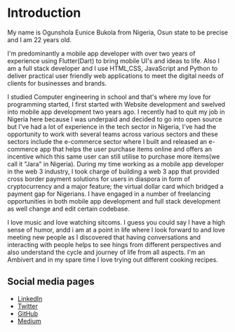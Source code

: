 # Introduction

My name is Ogunshola Eunice Bukola from Nigeria, Osun state to be precise and I am 22 years old. 


I'm predominantly a mobile app developer with over two years of experience using Flutter(Dart) to bring mobile UI's and ideas to life. Also I am a full stack developer and I use HTML,CSS, JavaScript and Python to deliver practical user friendly web applications to meet the digital needs of clients for businesses and brands. 


I studied Computer engineering in school and that's where my love for programming started, I first started with Website development and swelved into mobile app development two years ago. I recently had to quit my job in Nigeria here because I was underpaid and decided to go into open source but I've had a lot of experience in the tech sector in Nigeria, I've had the opportunity to work with several teams across various sectors and these sectors include the e-commerce sector where I built and released an e-commerce app that helps the user purchase items online and offers an incentive which this same user can still utilise to purchase more items(we call it "Jara" in Nigeria). During my time working as a mobile app developer in the web 3 industry, I took charge of building a web 3 app that provided cross border payment solutions for users in diaspora in form of cryptocurrency and a major feature; the virtual dollar card which bridged a payment gap for Nigerians. I have engaged in a number of freelancing opportunities in both mobile app development and full stack development as well change and edit certain codebase. 


I love music and love watching sitcoms. I guess you could say I have a high sense of humor, andd i am at a point in life where I look forward to and love meeting new people as I discovered that having conversations and interacting with people helps to see hings from different perspectives and also understand the cycle and journey of life from all aspects. I'm an Ambivert and in my spare time I love trying out different cooking recipes. 

## Social media pages
- [LinkedIn](https://www.linkedin.com/in/bukola-eunice-44848320b)
- [Twitter](https://twitter.com/bukky_oe?t=V5AVrYFZkUEa9MEMj8OWYg&s=09)
- [GitHub](https://github.com/bukky-eo)
- [Medium](https://medium.com/@thedweebspeaks)
